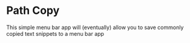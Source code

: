 # Path Copy
This simple menu bar app will (eventually) allow you to save commonly copied text snippets to a menu bar app


